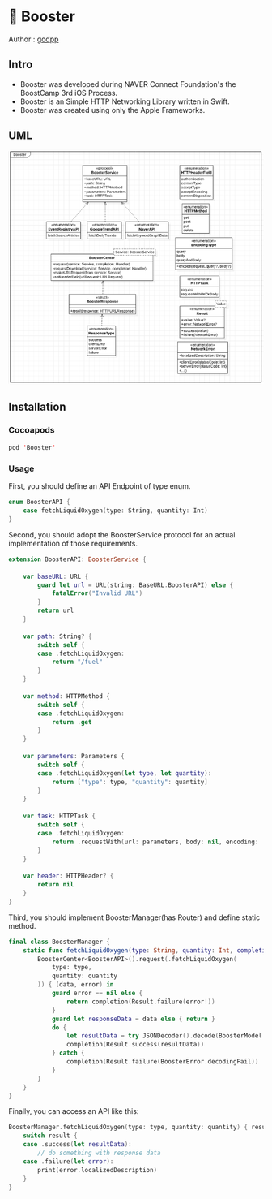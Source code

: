 # 🚀 Booster

Author : [godpp](https://github.com/godpp)

## Intro

* Booster was developed during NAVER Connect Foundation's the BoostCamp 3rd iOS Process.
* Booster is an Simple HTTP Networking Library written in Swift.
* Booster was created using only the Apple Frameworks.

## UML

![](./image/BoosterUML.png)

## Installation

### Cocoapods

```swift
pod 'Booster'
```

### Usage

First, you should define an API Endpoint of type enum.
```swift
enum BoosterAPI {
    case fetchLiquidOxygen(type: String, quantity: Int)
}
```

Second, you should adopt the BoosterService protocol for an actual implementation of those requirements.
```swift
extension BoosterAPI: BoosterService {
    
    var baseURL: URL {
        guard let url = URL(string: BaseURL.BoosterAPI) else {
            fatalError("Invalid URL")
        }
        return url
    }
    
    var path: String? {
        switch self {
        case .fetchLiquidOxygen:
            return "/fuel"
        }
    }
    
    var method: HTTPMethod {
        switch self {
        case .fetchLiquidOxygen:
            return .get
        }
    }
    
    var parameters: Parameters {
        switch self {
        case .fetchLiquidOxygen(let type, let quantity):
            return ["type": type, "quantity": quantity]
        }
    }
    
    var task: HTTPTask {
        switch self {
        case .fetchLiquidOxygen:
            return .requestWith(url: parameters, body: nil, encoding: .query)
        }
    }
    
    var header: HTTPHeader? {
        return nil
    }
}
```

Third, you should implement BoosterManager(has Router) and define static method.
```swift
final class BoosterManager {
    static func fetchLiquidOxygen(type: String, quantity: Int, completion: @escaping (Result<BoosterModel>) -> Void) {
        BoosterCenter<BoosterAPI>().request(.fetchLiquidOxygen(
            type: type,
            quantity: quantity
        )) { (data, error) in
            guard error == nil else {
                return completion(Result.failure(error!))
            }
            guard let responseData = data else { return }
            do {
                let resultData = try JSONDecoder().decode(BoosterModel.self, from: responseData)
                completion(Result.success(resultData))
            } catch {
                completion(Result.failure(BoosterError.decodingFail))
            }
        }
    }
}
```

Finally, you can access an API like this:
```swift
BoosterManager.fetchLiquidOxygen(type: type, quantity: quantity) { result in
    switch result {
    case .success(let resultData):
        // do something with response data
    case .failure(let error):
        print(error.localizedDescription)
    }
}
```

